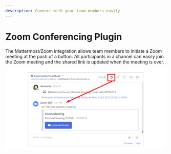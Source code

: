 ```yaml
---
description: Connect with your team members easily
---
```


# Zoom Conferencing Plugin

The Mattermost/Zoom integration allows team members to initiate a Zoom meeting at the push of a button.  All participants in a channel can easily join the Zoom meeting and the shared link is updated when the meeting is over. 

![](.gitbook/assets/42196048-af54d2b8-7e30-11e8-80a0-5e160ae06f03.png)

